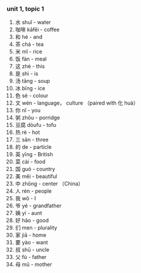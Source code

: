 ### unit 1, topic 1
1. 水 shuǐ - water
2. 咖啡 kāfēi - coffee
3. 和 hé - and
4. 茶 chá - tea
5. 米 mǐ - rice
6. 饭 fàn - meal
7. 这 zhè - this
8. 是 shì - is
9. 汤 tāng - soup
10. 冰 bīng - ice
11. 色 sè - colour
12. 文 wén - language， culture （paired with 化 huà）
13. 你 nǐ - you
14. 粥 zhōu - porridge
15. 豆腐 dòufu - tofu
16. 热 rè - hot
17. 三 sān - three
18. 的 de - particle
19. 英 yīng - British
20. 菜 cài - food
21. 国 guó - country
22. 美 měi - beautiful
23. 中 zhōng - center （China）
24. 人 rén - people
25. 我 wǒ - I
26. 爷 yé - grandfather
27. 姨 yí - aunt
28. 好 hǎo - good
29. 们 men - plurality
30. 家 jiā - home
31. 要 yào - want
32. 叔 shū - uncle
33. 父 fù - father
34. 母 mǔ - mother